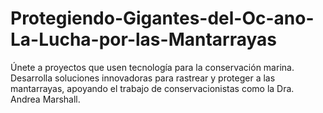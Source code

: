 # Protegiendo-Gigantes-del-Oc-ano-La-Lucha-por-las-Mantarrayas
Únete a proyectos que usen tecnología para la conservación marina. Desarrolla soluciones innovadoras para rastrear y proteger a las mantarrayas, apoyando el trabajo de conservacionistas como la Dra. Andrea Marshall.
